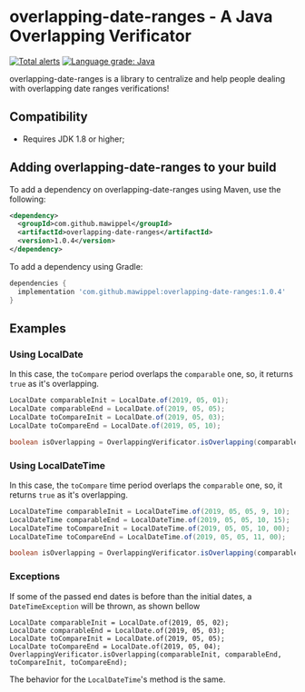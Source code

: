 # overlapping-date-ranges - A Java Overlapping Verificator
[![Total alerts](https://img.shields.io/lgtm/alerts/g/mawippel/overlapping-date-ranges.svg?logo=lgtm&logoWidth=18)](https://lgtm.com/projects/g/mawippel/overlapping-date-ranges/alerts/)
[![Language grade: Java](https://img.shields.io/lgtm/grade/java/g/mawippel/overlapping-date-ranges.svg?logo=lgtm&logoWidth=18)](https://lgtm.com/projects/g/mawippel/overlapping-date-ranges/context:java)

overlapping-date-ranges is a library to centralize and help people dealing with overlapping date ranges verifications!

## Compatibility

*   Requires JDK 1.8 or higher;

## Adding overlapping-date-ranges to your build

To add a dependency on overlapping-date-ranges using Maven, use the following:

```xml
<dependency>
  <groupId>com.github.mawippel</groupId>
  <artifactId>overlapping-date-ranges</artifactId>
  <version>1.0.4</version>
</dependency>
```

To add a dependency using Gradle:

```gradle
dependencies {
  implementation 'com.github.mawippel:overlapping-date-ranges:1.0.4'
}
```

## Examples

### Using LocalDate

In this case, the ```toCompare``` period overlaps the ```comparable``` one, so, it returns ```true``` as it's overlapping.
```java
LocalDate comparableInit = LocalDate.of(2019, 05, 01);
LocalDate comparableEnd = LocalDate.of(2019, 05, 05);
LocalDate toCompareInit = LocalDate.of(2019, 05, 03);
LocalDate toCompareEnd = LocalDate.of(2019, 05, 10);

boolean isOverlapping = OverlappingVerificator.isOverlapping(comparableInit, comparableEnd, toCompareInit, toCompareEnd);
```

### Using LocalDateTime

In this case, the ```toCompare``` time period overlaps the ```comparable``` one, so, it returns ```true``` as it's overlapping.
```java
LocalDateTime comparableInit = LocalDateTime.of(2019, 05, 05, 9, 10);
LocalDateTime comparableEnd = LocalDateTime.of(2019, 05, 05, 10, 15);
LocalDateTime toCompareInit = LocalDateTime.of(2019, 05, 05, 10, 00);
LocalDateTime toCompareEnd = LocalDateTime.of(2019, 05, 05, 11, 00);

boolean isOverlapping = OverlappingVerificator.isOverlapping(comparableInit, comparableEnd, toCompareInit, toCompareEnd);
```

### Exceptions

If some of the passed end dates is before than the initial dates, a ```DateTimeException``` will be thrown, as shown bellow

```
LocalDate comparableInit = LocalDate.of(2019, 05, 02);
LocalDate comparableEnd = LocalDate.of(2019, 05, 03);
LocalDate toCompareInit = LocalDate.of(2019, 05, 05);
LocalDate toCompareEnd = LocalDate.of(2019, 05, 04);
OverlappingVerificator.isOverlapping(comparableInit, comparableEnd, toCompareInit, toCompareEnd);
```

The behavior for the ```LocalDateTime```'s method is the same.
